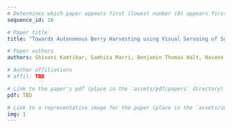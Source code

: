 ```yaml
---
# Determines which paper appears first (lowest number (0) appears first)
sequence_id: 16

# Paper title
title: "Towards Autonomous Berry Harvesting using Visual Servoing of Soft Continuum Arm(Lightning)"

# Paper authors
authors: Shivani Kamtikar, Samhita Marri, Benjamin Thomas Walt, Naveen Kumar Uppalapati, Girish Krishnan, Girish Chowdhary

# Author affiliations
# affil: TBD

# Link to the paper's pdf (place in the `assets/pdf/papers` directory)
pdf: TBD

# Link to a representative image for the paper (place in the `assets/img/papers` directory)
img: 1
---
```

